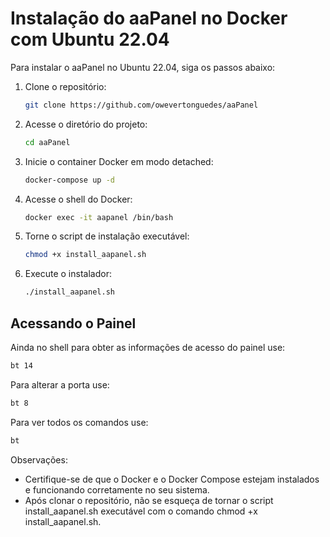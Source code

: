 # Instalação do aaPanel no Docker com Ubuntu 22.04

Para instalar o aaPanel no Ubuntu 22.04, siga os passos abaixo:

1. Clone o repositório:
    ```bash
    git clone https://github.com/owevertonguedes/aaPanel
    ```

2. Acesse o diretório do projeto:
    ```bash
    cd aaPanel
    ```

3. Inicie o container Docker em modo detached:
    ```bash
    docker-compose up -d
    ```

4. Acesse o shell do Docker:
    ```bash
    docker exec -it aapanel /bin/bash
    ```

5. Torne o script de instalação executável:
    ```bash
    chmod +x install_aapanel.sh
    ```

6. Execute o instalador:
    ```bash
    ./install_aapanel.sh
    ```

## Acessando o Painel

Ainda no shell para obter as informações de acesso do painel use:
```bash
bt 14
```

Para alterar a porta use:
```bash
bt 8
```

Para ver todos os comandos use:
```bash
bt
```

Observações:
* Certifique-se de que o Docker e o Docker Compose estejam instalados e funcionando corretamente no seu sistema.
* Após clonar o repositório, não se esqueça de tornar o script install_aapanel.sh executável com o comando chmod +x install_aapanel.sh.
